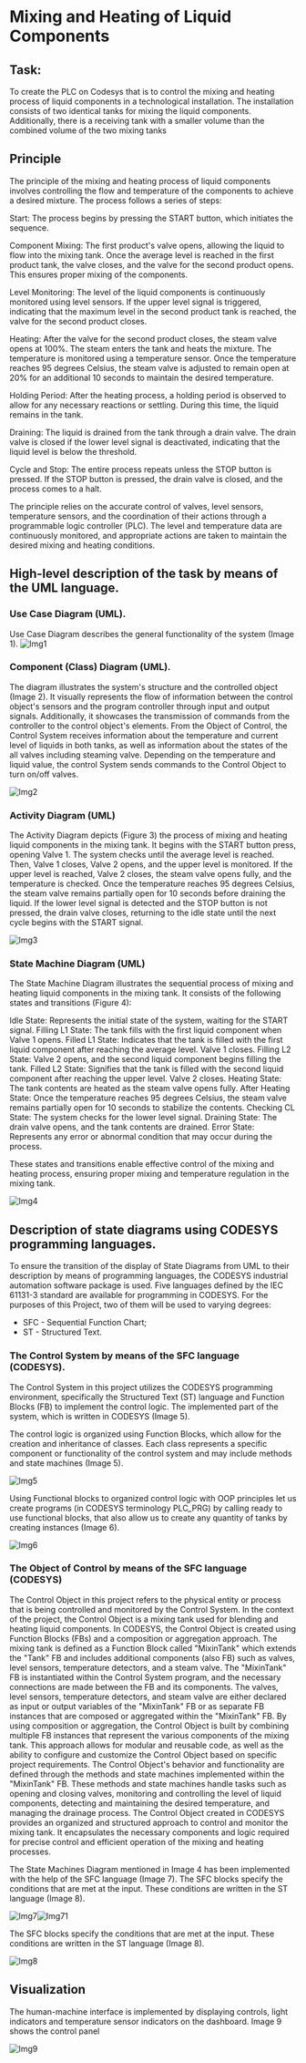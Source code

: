 

# Mixing and Heating of Liquid Components

## Task:
To create the PLC on Codesys that is to control the mixing and heating process of liquid components in a technological installation. The installation consists of two identical tanks for mixing the liquid components. Additionally, there is a receiving tank with a smaller volume than the combined volume of the two mixing tanks

## Principle

The principle of the mixing and heating process of liquid components involves controlling the flow and temperature of the components to achieve a desired mixture. The process follows a series of steps:

Start: The process begins by pressing the START button, which initiates the sequence.

Component Mixing: The first product's valve opens, allowing the liquid to flow into the mixing tank. Once the average level is reached in the first product tank, the valve closes, and the valve for the second product opens. This ensures proper mixing of the components.

Level Monitoring: The level of the liquid components is continuously monitored using level sensors. If the upper level signal is triggered, indicating that the maximum level in the second product tank is reached, the valve for the second product closes.

Heating: After the valve for the second product closes, the steam valve opens at 100%. The steam enters the tank and heats the mixture. The temperature is monitored using a temperature sensor. Once the temperature reaches 95 degrees Celsius, the steam valve is adjusted to remain open at 20% for an additional 10 seconds to maintain the desired temperature.

Holding Period: After the heating process, a holding period is observed to allow for any necessary reactions or settling. During this time, the liquid remains in the tank.

Draining: The liquid is drained from the tank through a drain valve. The drain valve is closed if the lower level signal is deactivated, indicating that the liquid level is below the threshold.

Cycle and Stop: The entire process repeats unless the STOP button is pressed. If the STOP button is pressed, the drain valve is closed, and the process comes to a halt.

The principle relies on the accurate control of valves, level sensors, temperature sensors, and the coordination of their actions through a programmable logic controller (PLC). The level and temperature data are continuously monitored, and appropriate actions are taken to maintain the desired mixing and heating conditions.

## High-level description of the task by means of the UML language.
### Use Case Diagram (UML).
Use Case Diagram describes the general functionality of the system (Image 1). 
![Img1](/img/img1.png)

### Component (Class) Diagram (UML).
The diagram illustrates the system's structure and the controlled object (Image 2). It visually represents the flow of information between the control object's sensors and the program controller through input and output signals. Additionally, it showcases the transmission of commands from the controller to the control object's elements.
From the Object of Control, the Control System receives information about the temperature and current level of liquids in both tanks, as well as information about the states of the all valves including steaming valve.
Depending on the temperature and liquid value, the control System sends commands to the Control Object to turn on/off valves. 

![Img2](/img/img2.png)

### Activity Diagram (UML)
The Activity Diagram depicts (Figure 3) the process of mixing and heating liquid components in the mixing tank. It begins with the START button press, opening Valve 1. The system checks until the average level is reached. Then, Valve 1 closes, Valve 2 opens, and the upper level is monitored. If the upper level is reached, Valve 2 closes, the steam valve opens fully, and the temperature is checked. Once the temperature reaches 95 degrees Celsius, the steam valve remains partially open for 10 seconds before draining the liquid. If the lower level signal is detected and the STOP button is not pressed, the drain valve closes, returning to the idle state until the next cycle begins with the START signal.

![Img3](/img/img3.png)


### State Machine Diagram (UML)

The State Machine Diagram illustrates the sequential process of mixing and heating liquid components in the mixing tank. It consists of the following states and transitions (Figure 4):

Idle State: Represents the initial state of the system, waiting for the START signal.
Filling L1 State: The tank fills with the first liquid component when Valve 1 opens.
Filled L1 State: Indicates that the tank is filled with the first liquid component after reaching the average level. Valve 1 closes.
Filling L2 State: Valve 2 opens, and the second liquid component begins filling the tank.
Filled L2 State: Signifies that the tank is filled with the second liquid component after reaching the upper level. Valve 2 closes.
Heating State: The tank contents are heated as the steam valve opens fully.
After Heating State: Once the temperature reaches 95 degrees Celsius, the steam valve remains partially open for 10 seconds to stabilize the contents.
Checking CL State: The system checks for the lower level signal.
Draining State: The drain valve opens, and the tank contents are drained.
Error State: Represents any error or abnormal condition that may occur during the process.

These states and transitions enable effective control of the mixing and heating process, ensuring proper mixing and temperature regulation in the mixing tank. 

![Img4](/img/img4.png)

## Description of state diagrams using CODESYS programming languages.
To ensure the transition of the display of State Diagrams from UML to their description by means of programming languages, the CODESYS industrial automation software package is used.
Five languages defined by the IEC 61131-3 standard are available for programming in CODESYS. For the purposes of this Project, two of them will be used to varying degrees:
-	SFC - Sequential Function Chart;
-	ST - Structured Text.

### The Control System by means of the SFC language (CODESYS).
The Control System in this project utilizes the CODESYS programming environment, specifically the Structured Text (ST) language and Function Blocks (FB) to implement the control logic. The implemented part of the system, which is written in CODESYS (Image 5).

The control logic is organized using Function Blocks, which allow for the creation and inheritance of classes. Each class represents a specific component or functionality of the control system and may include methods and state machines (Image 5).


![Img5](/img/img5.png)

Using Functional blocks to organized control logic with OOP principles let us create programs (in CODESYS terminology PLC_PRG) by calling ready to use functional blocks, that also allow us to create any quantity of tanks by creating instances (Image 6).  

![Img6](/img/img6.png)

### The Object of Control by means of the SFC language (CODESYS)

The Control Object in this project refers to the physical entity or process that is being controlled and monitored by the Control System. In the context of the project, the Control Object is a mixing tank used for blending and heating liquid components.
In CODESYS, the Control Object is created using Function Blocks (FBs) and a composition or aggregation approach. The mixing tank is defined as a Function Block called "MixinTank" which extends the "Tank" FB and includes additional components (also FB) such as valves, level sensors, temperature detectors, and a steam valve.
The "MixinTank" FB is instantiated within the Control System program, and the necessary connections are made between the FB and its components. The valves, level sensors, temperature detectors, and steam valve are either declared as input or output variables of the "MixinTank" FB or as separate FB instances that are composed or aggregated within the "MixinTank" FB.
By using composition or aggregation, the Control Object is built by combining multiple FB instances that represent the various components of the mixing tank. This approach allows for modular and reusable code, as well as the ability to configure and customize the Control Object based on specific project requirements.
The Control Object's behavior and functionality are defined through the methods and state machines implemented within the "MixinTank" FB. These methods and state machines handle tasks such as opening and closing valves, monitoring and controlling the level of liquid components, detecting and maintaining the desired temperature, and managing the drainage process.
The Control Object created in CODESYS provides an organized and structured approach to control and monitor the mixing tank. It encapsulates the necessary components and logic required for precise control and efficient operation of the mixing and heating processes.


The State Machines Diagram mentioned in Image 4 has been implemented with the help of the SFC language (Image 7). The SFC blocks specify the conditions that are met at the input. These conditions are written in the ST language (Image 8).  


![Img7](/img/img7.png)![Img71](/img/img71.png)

The SFC blocks specify the conditions that are met at the input. These conditions are written in the ST language (Image 8).  

![Img8](/img/img8.png)

## Visualization

The human-machine interface is implemented by displaying controls, light indicators and temperature sensor indicators on the dashboard.
Image 9 shows the control panel

![Img9](/img/img9.png)

